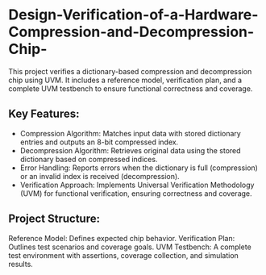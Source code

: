 # Design-Verification-of-a-Hardware-Compression-and-Decompression-Chip-
This project verifies a dictionary-based compression and decompression chip using UVM. It includes a reference model, verification plan, and a complete UVM testbench to ensure functional correctness and coverage.
## Key Features:
* Compression Algorithm: Matches input data with stored dictionary entries and outputs an 8-bit compressed index.
* Decompression Algorithm: Retrieves original data using the stored dictionary based on compressed indices.
* Error Handling: Reports errors when the dictionary is full (compression) or an invalid index is received (decompression).
* Verification Approach: Implements Universal Verification Methodology (UVM) for functional verification, ensuring correctness and coverage.
## Project Structure:
Reference Model: Defines expected chip behavior.
Verification Plan: Outlines test scenarios and coverage goals.
UVM Testbench: A complete test environment with assertions, coverage collection, and simulation results.
